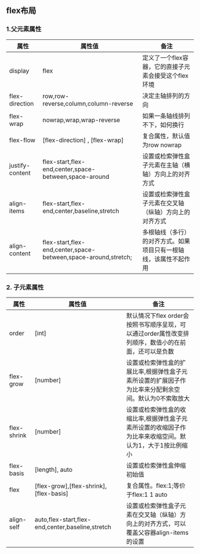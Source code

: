 ## flex布局

### 1.父元素属性

| 属性            | 属性值                                                         | 备注                                                             |
| --------------- | -------------------------------------------------------------- | ---------------------------------------------------------------- |
| display         | flex                                                           | 定义了一个flex容器，它的直接子元素会接受这个flex环境             |
| flex-direction  | row,row-reverse,column,column-reverse                          | 决定主轴排列的方向                                               |
| flex-wrap       | nowrap,wrap,wrap-reverse                                       | 如果一条轴线排列不下，如何换行                                   |
| flex-flow       | [flex-direction] , [flex-wrap]                                 | 复合属性，默认值为row nowrap                                     |
| justify-content | flex-start,flex-end,center,space-between,space-around          | 设置或检索弹性盒子元素在主轴（横轴）方向上的对齐方式             |
| align-items     | flex-start,flex-end,center,baseline,stretch                    | 设置或检索弹性盒子元素在交叉轴（纵轴）方向上的对齐方式           |
| align-content   | flex-start,flex-end,center,space-between,space-around,stretch; | 多根轴线（多行）的对齐方式。如果项目只有一根轴线，该属性不起作用 |



### 2. 子元素属性
| 属性        | 属性值                                           | 备注                                                                                                    |
| ----------- | ------------------------------------------------ | ------------------------------------------------------------------------------------------------------- |
| order       | [int]                                            | 默认情况下flex order会按照书写顺序呈现，可以通过order属性改变排列顺序，数值小的在前面，还可以是负数     |
| flex-grow   | [number]                                         | 设置或检索弹性盒的扩展比率,根据弹性盒子元素所设置的扩展因子作为比率来分配剩余空间。默认为0不索取放大    |
| flex-shrink | [number]                                         | 设置或检索弹性盒的收缩比率,根据弹性盒子元素所设置的收缩因子作为比率来收缩空间。默认为1，大于1按比例缩小 |
| flex-basis  | [length], auto                                   | 设置或检索弹性盒伸缩初始值                                                                              |
| flex        | [flex-grow],[flex-shrink],[flex-basis]           | 复合属性。flex:1;等价于flex:1 1 auto                                                                    |
| align-self  | auto,flex-start,flex-end,center,baseline,stretch | 设置或检索弹性盒子元素在交叉轴（纵轴）方向上的对齐方式，可以覆盖父容器align-items的设置                 |


